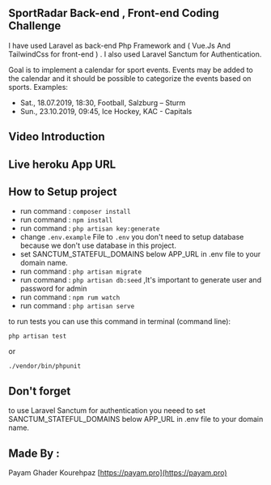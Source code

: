 
## SportRadar Back-end , Front-end Coding Challenge 
I have used Laravel as back-end Php Framework and ( Vue.Js And TailwindCss for front-end ) .
I also used Laravel Sanctum for Authentication. 

Goal is to implement a calendar for sport events. Events may be added to the calendar and it should be possible to categorize the events based on sports.
Examples:
- Sat., 18.07.2019, 18:30, Football, Salzburg – Sturm
- Sun., 23.10.2019, 09:45, Ice Hockey, KAC - Capitals

## Video Introduction 

## Live heroku App URL

## How to Setup project

- run command : `composer install`
- run command : `npm install`
- run command : `php artisan key:generate`
- change `.env.example` File to `.env` you don't need to setup database because we don't use database in this project.
- set SANCTUM_STATEFUL_DOMAINS below APP_URL in .env file to your domain name.
- run command : `php artisan migrate`
- run command : `php artisan db:seed` ,It's important to generate user and password for admin
- run command : `npm rum watch`
- run command : `php artisan serve`

to run tests you can use this command in terminal (command line):

 `php artisan test`
 
 or
 
 `./vendor/bin/phpunit`

## Don't forget
to use Laravel Sanctum for authentication you neeed to set SANCTUM_STATEFUL_DOMAINS below APP_URL in .env file to your domain name.

## Made By :
Payam Ghader Kourehpaz [https://payam.pro](https://payam.pro)
